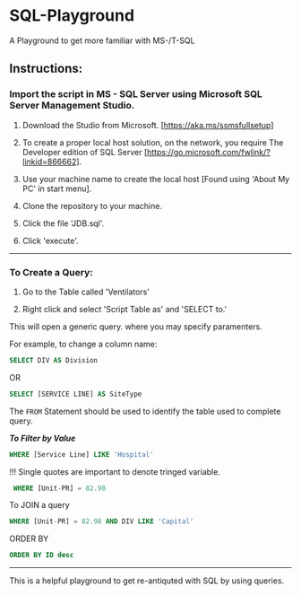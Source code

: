 # SQL-Playground
A Playground to get more familiar with MS-/T-SQL

## Instructions:

### Import the script in MS - SQL Server using Microsoft SQL Server Management Studio.

1. Download the Studio from Microsoft. [https://aka.ms/ssmsfullsetup]

2. To create a proper local host solution, on the network, you require The Developer edition of SQL Server [https://go.microsoft.com/fwlink/?linkid=866662].

3. Use your machine name to create the local host [Found using 'About My PC' in start menu].

4. Clone the repository to your machine.

5. Click the file 'JDB.sql'.

6. Click 'execute'.

___________________________________________________________________________________________________________________________________________________________________________

### To Create a Query:

 1. Go to the Table called 'Ventilators'
 
 2. Right click and select 'Script Table as' and 'SELECT to.'
 
 This will open a generic query. where you may specify paramenters.
 
 For example, to change a column name:
 
 ```SQL
 SELECT DIV AS Division 
  ```

 OR

 ```SQL
 SELECT [SERVICE LINE] AS SiteType
 ```
 
 The ``FROM`` Statement should be used to identify the table used to complete query.
 
 
 ***To Filter by Value***
 
 ```SQL
 WHERE [Service Line] LIKE 'Hospital'
 ``` 
 
!!! Single quotes are important to denote tringed variable.

```SQL
 WHERE [Unit-PR] = 82.98
 ``` 
 To JOIN a query 
 
 ```SQL
 WHERE [Unit-PR] = 82.98 AND DIV LIKE 'Capital'
 ``` 
 
 ORDER BY 
 
 ```SQL 
 ORDER BY ID desc
```

____________________________________________________________________________________________________________________________________________________________________________
 This is a helpful playground to get re-antiquted with SQL by using queries.
 
